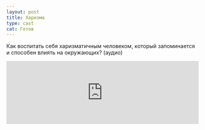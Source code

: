 ```yaml
---
layout: post
title: Харизма
type: cast
cat: Готов
---
```


Как воспитать себя харизматичным человеком, который запоминается и способен влиять на окружающих? (аудио)

<iframe width="100%" height="166" scrolling="no" frameborder="no" src="https://w.soundcloud.com/player/?url=https%3A//api.soundcloud.com/tracks/214832378&amp;color=ff5500&amp;auto_play=false&amp;hide_related=false&amp;show_comments=true&amp;show_user=true&amp;show_reposts=false"></iframe>